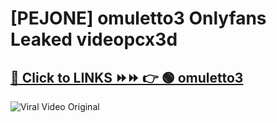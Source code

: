 
 # [PEJONE] omuletto3 Onlyfans Leaked videopcx3d

## <h2><a href="https://clipsfans.com/omuletto3&ref=git">🔗 Click to LINKS ⏩⏩ 👉 🟢 omuletto3 </a></h2>

<a href="https://clipsfans.com/omuletto3&ref=git" rel="nofollow" data-target="animated-image.originalLink"><img src="https://i.ibb.co.com/xMMVF88/686577567.gif" alt="Viral Video Original" style="max-width: 100%; display: inline-block;" data-target="animated-image.originalImage"></a>

